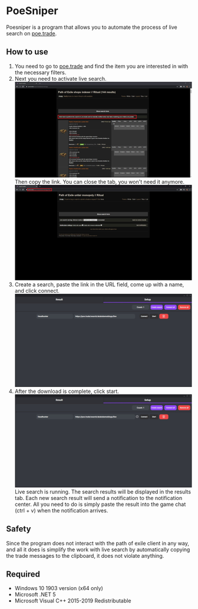 # PoeSniper

Poesniper is a program that allows you to automate the process of live search on [poe.trade](https://poe.trade/).

## How to use

1. You need to go to [poe.trade](https://poe.trade/) and find the item you are interested in with the necessary filters.
2. Next you need to activate live search.
![Image not found](./Images/live_search_button.jpg)
Then copy the link. You can close the tab, you won't need it anymore.
![Image not found](./Images/live_search_url.jpg)
3. Create a search, paste the link in the URL field, come up with a name, and click connect.
![Image not found](./Images/search_fields.jpg)
4. After the download is complete, click start. 
![Image not found](./Images/live_search_connected.jpg)
Live search is running. The search results will be displayed in the results tab. Each new search result will send a notification to the notification center. All you need to do is simply paste the result into the game chat (ctrl + v) when the notification arrives.

## Safety

Since the program does not interact with the path of exile client in any way, and all it does is simplify the work with live search by automatically copying the trade messages to the clipboard, it does not violate anything.

## Required

* Windows 10 1903 version (x64 only)
* Microsoft .NET 5
* Microsoft Visual C++ 2015-2019 Redistributable
